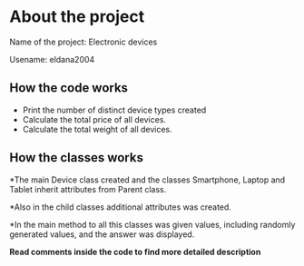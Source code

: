 # About the project
Name of the project: Electronic devices 

Usename: eldana2004


## How the code works
- Print the number of distinct device types created
- Calculate the total price of all devices.
- Calculate the total weight of all devices.



## How the classes works

*The main Device class created and the classes Smartphone, Laptop and Tablet inherit attributes from Parent class.

*Also in the child classes additional attributes was created.

*In the main method to all this classes was given values, including randomly generated values, and the answer was displayed.

**Read comments inside the code to find more detailed description**
